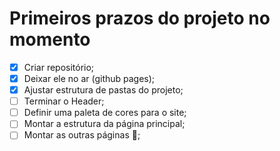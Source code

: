 # Primeiros prazos do projeto no momento

- [x] Criar repositório;
- [x] Deixar ele no ar (github pages);
- [x] Ajustar estrutura de pastas do projeto;
- [ ] Terminar o Header;
- [ ] Definir uma paleta de cores para o site;
- [ ] Montar a estrutura da página principal;
- [ ] Montar as outras páginas 🤫;
